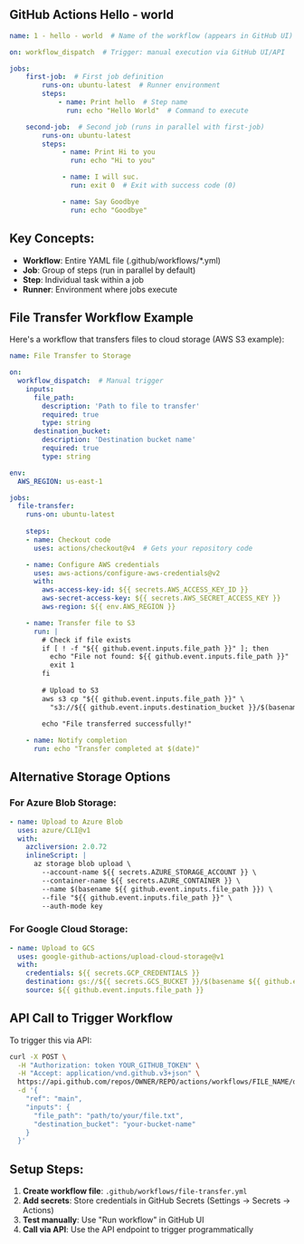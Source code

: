 ## GitHub Actions Hello - world

```yaml
name: 1 - hello - world  # Name of the workflow (appears in GitHub UI)

on: workflow_dispatch  # Trigger: manual execution via GitHub UI/API

jobs:
    first-job:  # First job definition
        runs-on: ubuntu-latest  # Runner environment
        steps:
            - name: Print hello  # Step name
              run: echo "Hello World"  # Command to execute

    second-job:  # Second job (runs in parallel with first-job)
        runs-on: ubuntu-latest
        steps:
             - name: Print Hi to you
               run: echo "Hi to you" 

             - name: I will suc.
               run: exit 0  # Exit with success code (0)

             - name: Say Goodbye
               run: echo "Goodbye"
```

## Key Concepts:
- **Workflow**: Entire YAML file (.github/workflows/*.yml)
- **Job**: Group of steps (run in parallel by default)
- **Step**: Individual task within a job
- **Runner**: Environment where jobs execute

## File Transfer Workflow Example

Here's a workflow that transfers files to cloud storage (AWS S3 example):

```yaml
name: File Transfer to Storage

on:
  workflow_dispatch:  # Manual trigger
    inputs:
      file_path:
        description: 'Path to file to transfer'
        required: true
        type: string
      destination_bucket:
        description: 'Destination bucket name'
        required: true
        type: string

env:
  AWS_REGION: us-east-1

jobs:
  file-transfer:
    runs-on: ubuntu-latest
    
    steps:
    - name: Checkout code
      uses: actions/checkout@v4  # Gets your repository code

    - name: Configure AWS credentials
      uses: aws-actions/configure-aws-credentials@v2
      with:
        aws-access-key-id: ${{ secrets.AWS_ACCESS_KEY_ID }}
        aws-secret-access-key: ${{ secrets.AWS_SECRET_ACCESS_KEY }}
        aws-region: ${{ env.AWS_REGION }}

    - name: Transfer file to S3
      run: |
        # Check if file exists
        if [ ! -f "${{ github.event.inputs.file_path }}" ]; then
          echo "File not found: ${{ github.event.inputs.file_path }}"
          exit 1
        fi
        
        # Upload to S3
        aws s3 cp "${{ github.event.inputs.file_path }}" \
          "s3://${{ github.event.inputs.destination_bucket }}/$(basename ${{ github.event.inputs.file_path }})"
        
        echo "File transferred successfully!"

    - name: Notify completion
      run: echo "Transfer completed at $(date)"
```

## Alternative Storage Options

### For Azure Blob Storage:
```yaml
- name: Upload to Azure Blob
  uses: azure/CLI@v1
  with:
    azcliversion: 2.0.72
    inlineScript: |
      az storage blob upload \
        --account-name ${{ secrets.AZURE_STORAGE_ACCOUNT }} \
        --container-name ${{ secrets.AZURE_CONTAINER }} \
        --name $(basename ${{ github.event.inputs.file_path }}) \
        --file "${{ github.event.inputs.file_path }}" \
        --auth-mode key
```

### For Google Cloud Storage:
```yaml
- name: Upload to GCS
  uses: google-github-actions/upload-cloud-storage@v1
  with:
    credentials: ${{ secrets.GCP_CREDENTIALS }}
    destination: gs://${{ secrets.GCS_BUCKET }}/$(basename ${{ github.event.inputs.file_path }})
    source: ${{ github.event.inputs.file_path }}
```

## API Call to Trigger Workflow

To trigger this via API:

```bash
curl -X POST \
  -H "Authorization: token YOUR_GITHUB_TOKEN" \
  -H "Accept: application/vnd.github.v3+json" \
  https://api.github.com/repos/OWNER/REPO/actions/workflows/FILE_NAME/dispatches \
  -d '{
    "ref": "main",
    "inputs": {
      "file_path": "path/to/your/file.txt",
      "destination_bucket": "your-bucket-name"
    }
  }'
```

## Setup Steps:

1. **Create workflow file**: `.github/workflows/file-transfer.yml`
2. **Add secrets**: Store credentials in GitHub Secrets (Settings → Secrets → Actions)
3. **Test manually**: Use "Run workflow" in GitHub UI
4. **Call via API**: Use the API endpoint to trigger programmatically

